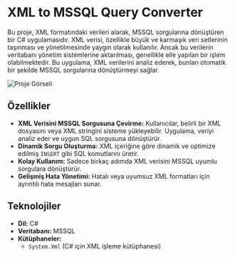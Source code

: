 # XML to MSSQL Query Converter

Bu proje, XML formatındaki verileri alarak, MSSQL sorgularına dönüştüren bir C# uygulamasıdır. XML verisi, özellikle büyük ve karmaşık veri setlerinin taşınması ve yönetilmesinde yaygın olarak kullanılır. Ancak bu verilerin veritabanı yönetim sistemlerine aktarılması, genellikle elle yapılan bir işlem olabilmektedir. Bu uygulama, XML verilerini analiz ederek, bunları otomatik bir şekilde MSSQL sorgularına dönüştürmeyi sağlar.

![Proje Görseli](https://i.ibb.co/MN9Cttz/Screenshot-1.png)  <!-- Burada görselinize bağlantı ekleyebilirsiniz -->

## Özellikler
- **XML Verisini MSSQL Sorgusuna Çevirme:** Kullanıcılar, belirli bir XML dosyasını veya XML stringini sisteme yükleyebilir. Uygulama, veriyi analiz eder ve uygun SQL sorgusuna dönüştürür.
- **Dinamik Sorgu Oluşturma:** XML içeriğine göre dinamik ve optimize edilmiş `INSERT` gibi SQL komutlarını üretir.
- **Kolay Kullanım:** Sadece birkaç adımda XML verisini MSSQL uyumlu sorgulara dönüştürür.
- **Gelişmiş Hata Yönetimi:** Hatalı veya uyumsuz XML formatları için ayrıntılı hata mesajları sunar.

## Teknolojiler
- **Dil:** C#
- **Veritabanı:** MSSQL
- **Kütüphaneler:**
  - `System.Xml` (C# için XML işleme kütüphanesi)

